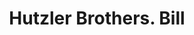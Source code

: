 ---
doi: 10.7916/D8BK2QCC
date_other: '1890'
date_other_textual: 1890-1899
form: printed ephemera
genre:
- Invoices
name:
- Hutzler Brothers
object_in_context_url: https://biggert.cul.columbia.edu/items/view/ave_biggert_00553
subject_hierarchical_geographic:
- Baltimore, Maryland, United States
subject_name:
- Hutzler Brothers
title: Hutzler Brothers. Bill
sort_title: Hutzler Brothers. Bill
call_number: ave_biggert_00553
coordinates:
- 39.28333333333333,-76.61666666666666
pid: ave_biggert_00553
identifiers: ave_biggert_00553
canvas_id: ldpd:395826
permalink: "/items/ave_biggert_00553/"
layout: iiif-image-page
---